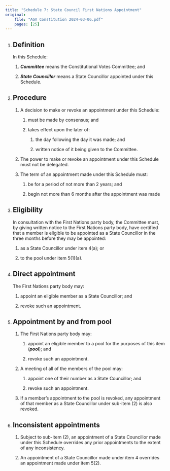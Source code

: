 ```yaml
---
title: "Schedule 7: State Council First Nations Appointment"
original:
    file: "AGV Constitution 2024-03-06.pdf"
    pages: [25]
---
```


1. ## Definition

    In this Schedule:

    <subclause-letters>

    1. ***Committee*** means the Constitutional Votes Committee; and

    2. ***State Councillor*** means a State Councillor appointed under this Schedule.

    </subclause-letters>


2. ## Procedure

    1.  A decision to make or revoke an appointment under this Schedule:

        <subclause-letters>

        1. must be made by consensus; and

        2. takes effect upon the later of:

            1. the day following the day it was made; and

            2. written notice of it being given to the Committee.

        </subclause-letters>
    
    2.  The power to make or revoke an appointment under this Schedule must not be delegated.

    3.  The term of an appointment made under this Schedule must:

        <subclause-letters>

        1.  be for a period of not more than 2 years; and

        2. begin not more than 6 months after the appointment was made

        </subclause-letters>

3. ## Eligibility

    In consultation with the First Nations party body, the Committee must, by giving written notice to the First Nations party body, have certified that a member is eligible to be appointed as a State Councillor in the three months before they may be appointed:

    <subclause-letters>

    1.  as a State Councillor under item 4(a); or

    2.  to the pool under item 5(1)(a).

    </subclause-letters>

4. ## Direct appointment

    The First Nations party body may:

    <subclause-letters>

    1. appoint an eligible member as a State Councillor; and

    2.  revoke such an appointment.

    </subclause-letters>


5. ## Appointment by and from pool

    1.  The First Nations party body may:

        <subclause-letters>

        1.  appoint an eligible member to a pool for the purposes of this item (***pool***); and

        2.  revoke such an appointment.

        </subclause-letters>

    2.  A meeting of all of the members of the pool may:

        <subclause-letters>

        1.  appoint one of their number as a State Councillor; and

        2.  revoke such an appointment.

        </subclause-letters>

    3. If a member’s appointment to the pool is revoked, any appointment of that member as a State Councillor under sub-item (2) is also revoked.


6. ## Inconsistent appointments

    1.  Subject to sub-item (2), an appointment of a State Councillor made under this Schedule overrides any prior appointments to the extent of any inconsistency.

    2.  An appointment of a State Councillor made under item 4 overrides an appointment made under item 5(2).
